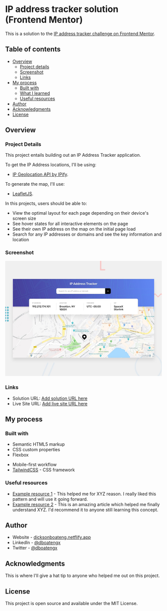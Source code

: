 # IP address tracker solution (Frontend Mentor)

This is a solution to the [IP address tracker challenge on Frontend Mentor](https://www.frontendmentor.io/challenges/ip-address-tracker-I8-0yYAH0).

## Table of contents

- [Overview](#overview)
  - [Project details](#project-details)
  - [Screenshot](#screenshot)
  - [Links](#links)
- [My process](#my-process)
  - [Built with](#built-with)
  - [What I learned](#what-i-learned)
  <!-- - [Continued development](#continued-development) -->
  - [Useful resources](#useful-resources)
- [Author](#author)
- [Acknowledgments](#acknowledgments)
- [License](#license)

## Overview

### Project Details

This project entails building out an IP Address Tracker application.

To get the IP Address locations, I'll be using:

- [IP Geolocation API by IPify](https://geo.ipify.org/).

To generate the map, I'll use:

- [LeafletJS](https://leafletjs.com://leafletjs.com/).

In this projects, users should be able to:

- View the optimal layout for each page depending on their device's screen size
- See hover states for all interactive elements on the page
- See their own IP address on the map on the initial page load
- Search for any IP addresses or domains and see the key information and location

### Screenshot

![](./design/desktop-preview.jpg)

### Links

- Solution URL: [Add solution URL here](https://your-solution-url.com)
- Live Site URL: [Add live site URL here](https://your-live-site-url.com)

## My process

### Built with

- Semantic HTML5 markup
- CSS custom properties
- Flexbox
<!-- - CSS Grid -->
- Mobile-first workflow
- [TailwindCSS](https://tailwindcss.com/) - CSS framework
<!-- - [Next.js](https://nextjs.org/) - React framework
- [Styled Components](https://styled-components.com/) - For styles -->

<!-- ### What I learned

I'll use this section to recap over some of the major learnings while working through this project. Writing these out and providing code samples of areas you want to highlight is a great way to reinforce your own knowledge.

To see how you can add code snippets, see below:

```html
<h1>Some HTML code I'm proud of</h1>
```

```css
.proud-of-this-css {
  color: papayawhip;
}
```

```js
const proudOfThisFunc = () => {
  console.log("🎉");
};
``` -->

<!-- If you want more help with writing markdown, we'd recommend checking out [The Markdown Guide](https://www.markdownguide.org/) to learn more. -->

<!-- ### Continued development

Use this section to outline areas that you want to continue focusing on in future projects. These could be concepts you're still not completely comfortable with or techniques you found useful that you want to refine and perfect.

**Note: Delete this note and the content within this section and replace with your own plans for continued development.** -->

### Useful resources

- [Example resource 1](https://www.example.com) - This helped me for XYZ reason. I really liked this pattern and will use it going forward.
- [Example resource 2](https://www.example.com) - This is an amazing article which helped me finally understand XYZ. I'd recommend it to anyone still learning this concept.

<!-- **Note: Delete this note and replace the list above with resources that helped you during the challenge. These could come in handy for anyone viewing your solution or for yourself when you look back on this project in the future.** -->

## Author

- Website - [dicksonboateng.netflify.app](https://dicksonboateng.netlify.app)
- LinkedIn - [@dboatengx](https://www.linkedin.com/dboatengx)
- Twitter - [@dboatengx](https://www.twitter.com/dboatengx)

## Acknowledgments

This is where I'll give a hat tip to anyone who helped me out on this project.

<!-- Perhaps you worked in a team or got some inspiration from someone else's solution. This is the perfect place to give them some credit. -->

## License

This project is open source and available under the MIT License.
